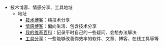 * 技术博客、情感分享、工具地址
	* 地址
		* [技术博客](https://github.com/maozhenggang/technical-backup-sharing/issues)：纯技术分享
		* [情感博客](dothis.pw)：偏向生活、包含技术分享
		* [我的维基百科](https://github.com/maozhenggang/technical-backup-sharing/wiki)：记录平时自己的一些疑问、会想办法解决
		* [工具分享](https://github.com/maozhenggang/monkey-cheats)：一些能够改善你效率的软件、文章、博客、在线工具等等


